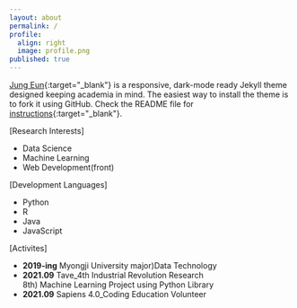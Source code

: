 ```yaml
---
layout: about
permalink: /
profile:
  align: right
  image: profile.png
published: true
---
```


[Jung Eun](https://github.com/JJungEEun){:target="_blank"} is a responsive, dark-mode ready Jekyll theme designed keeping academia in mind. The easiest way to install the theme is to fork it using GitHub. Check the README file for [instructions](https://github.com/jitinnair1/gradfolio#installation){:target="_blank"}.

<!-- If you want to use this space to write your biography here, edit the `index.md` file. You can put a picture in, too. Rename your picture to `profile.png` and put it in the `assets/images/` folder.

The social-icons footer can be used to link profiles from GitHub, OrcID and ReasearchGate aprart form the usual Twitter, LinkedIn and Facebook. You can add your user ID in the `_config.yml` file to link your accounts. -->

[Research Interests]
<ul>
  <li> Data Science </li>
  <li> Machine Learning </li>
  <li> Web Development(front) </li>
</ul>

[Development Languages]
<ul>
  <li>Python</li>
  <li>R</li>
  <li>Java</li>
  <li>JavaScript</li>
</ul>

[Activites]
<ul>
  <li><b>2019-ing</b> Myongji University major)Data Technology</li>
  <li><b>2021.09</b> Tave_4th Industrial Revolution Research
  <br> 8th) Machine Learning Project using Python Library</li>
  <li><b>2021.09</b> Sapiens 4.0_Coding Education Volunteer</li>
</ul>


